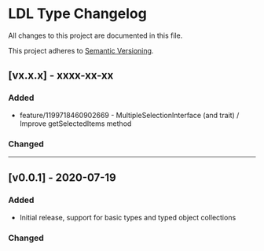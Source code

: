 # LDL Type Changelog

All changes to this project are documented in this file.

This project adheres to [Semantic Versioning](https://semver.org/spec/v2.0.0.html).

## [vx.x.x] - xxxx-xx-xx

### Added

- feature/1199718460902669 - MultipleSelectionInterface (and trait) / Improve getSelectedItems method

### Changed

---

## [v0.0.1] - 2020-07-19

### Added

- Initial release, support for basic types and typed object collections

### Changed
